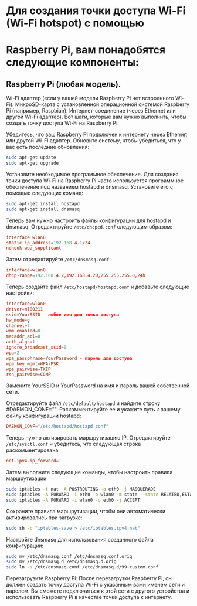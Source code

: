 # Для создания точки доступа Wi-Fi (Wi-Fi hotspot) с помощью
# Raspberry Pi, вам понадобятся следующие компоненты:

## Raspberry Pi (любая модель).

Wi-Fi адаптер (если у вашей модели Raspberry Pi нет встроенного Wi-Fi).
МикроSD-карта с установленной операционной системой Raspberry Pi (например, Raspbian).
Интернет-соединение (через Ethernet или другой Wi-Fi адаптер).
Вот шаги, которые вам нужно выполнить, чтобы создать точку доступа Wi-Fi на Raspberry Pi:

Убедитесь, что ваш Raspberry Pi подключен к интернету через Ethernet или другой Wi-Fi адаптер.
Обновите систему, чтобы убедиться, что у вас есть последние обновления:

```bash
sudo apt-get update
sudo apt-get upgrade
```
Установите необходимое программное обеспечение. Для создания точки доступа Wi-Fi на Raspberry 
Pi часто используется программное обеспечение под названием hostapd и dnsmasq. 
Установите его с помощью следующих команд:

```bash
sudo apt-get install hostapd
sudo apt-get install dnsmasq
```
Теперь вам нужно настроить файлы конфигурации для hostapd и dnsmasq. 
Отредактируйте `/etc/dhcpcd.conf` следующим образом:

```conf
interface wlan0
static ip_address=192.168.4.1/24
nohook wpa_supplicant
```
Затем отредактируйте `/etc/dnsmasq.conf`:

```conf
interface=wlan0
dhcp-range=192.168.4.2,192.168.4.20,255.255.255.0,24h
```

Теперь создайте файл `/etc/hostapd/hostapd.conf` и добавьте следующие настройки:

```conf
interface=wlan0
driver=nl80211
ssid=YourSSID - любое имя для точки доступа
hw_mode=g
channel=7
wmm_enabled=0
macaddr_acl=0
auth_algs=1
ignore_broadcast_ssid=0
wpa=2
wpa_passphrase=YourPassword - пароль для доступа
wpa_key_mgmt=WPA-PSK
wpa_pairwise=TKIP
rsn_pairwise=CCMP
```
Замените YourSSID и YourPassword на имя и пароль вашей собственной сети.

Отредактируйте файл `/etc/default/hostapd` и найдите строку #DAEMON_CONF="". Раскомментируйте ее и укажите путь к вашему файлу конфигурации hostapd:
```conf
DAEMON_CONF="/etc/hostapd/hostapd.conf"
```
Теперь нужно активировать маршрутизацию IP. Отредактируйте `/etc/sysctl.conf` 
и убедитесь, что следующая строка раскомментирована:

```conf
net.ipv4.ip_forward=1
```
Затем выполните следующие команды, чтобы настроить правила маршрутизации:
```bash
sudo iptables -t nat -A POSTROUTING -o eth0 -j MASQUERADE
sudo iptables -A FORWARD -i eth0 -o wlan0 -m state --state RELATED,ESTABLISHED -j ACCEPT
sudo iptables -A FORWARD -i wlan0 -o eth0 -j ACCEPT
```
Сохраните правила маршрутизации, чтобы они автоматически активировались при загрузке:
```bash
sudo sh -c "iptables-save > /etc/iptables.ipv4.nat"
```
Настройте dnsmasq для использования созданного файла конфигурации:

```bash
sudo mv /etc/dnsmasq.conf /etc/dnsmasq.conf.orig
sudo mv /etc/dnsmasq.d /etc/dnsmasq.d.orig
sudo ln -s /etc/dnsmasq.conf /etc/dnsmasq.d/99-custom.conf
```
Перезагрузите Raspberry Pi:
После перезагрузки Raspberry Pi, он должен создать точку доступа Wi-Fi с указанным вами именем сети и паролем. Вы сможете подключиться к этой сети с другого устройства и использовать Raspberry Pi в качестве точки доступа к интернету.
